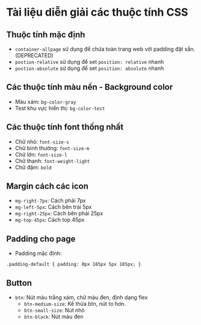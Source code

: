 # Tài liệu diễn giải các thuộc tính CSS

## Thuộc tính mặc định

- `container-allpage` sử dụng để chứa toàn trang web với padding đặt sẵn. (DEPRECATED)
-  `postion-relative` sử dụng để set `position: relative` nhanh
- `postion-absolute` sử dụng để set `position: absolute` nhanh

## Các thuộc tính màu nền - Background color

- Màu xám: `bg-color-gray`
- Test khu vực hiển thị: `bg-color-test`

## Các thuộc tính font thống nhất

- Chữ nhỏ: `font-size-s`
- Chữ bình thường: `font-size-m`
- Chữ lớn: `font-size-l`
- Chữ thanh: `font-weight-light`
- Chữ đậm: `bold`

## Margin cách các icon 

- `mg-right-7px`: Cách phải 7px
- `mg-left-5px`: Cách bên trái 5px
- `mg-right-25px`: Cách bên phải 25px
- `mg-top-45px`: Cách top 45px

## Padding cho page
- Padding mặc định:

`.padding-default {
    padding: 0px 185px 5px 185px;
}`

## Button
- `btn`: Nút màu trắng xám, chữ màu đen, định dạng flex
  - `btn-medium-size`: Kế thừa btn, nút to hơn.
  - `btn-small-size`: Nút nhỏ
  - `btn-black`: Nút màu đen 